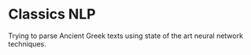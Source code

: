 # Classics NLP
Trying to parse Ancient Greek texts using state of the art neural network techniques.
